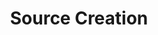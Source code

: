 ---
content-type: "stitch-js-function"
key: "source-creation-function"
order: 1


title: "Source Creation"
definition: "addSource(options)"
description: "Initiates the creation of a source in the user's Stitch client account."


options:
  - name: "type"
    required: true
    description: "The source type. For example: `platform.hubspot` or `platform.marketo`."

  - name: "ephemeral_token"
    required: false
    description: "The token used to automatically log the user into the Stitch client account. Retrieved by creating a session using the [Create Session endpoint](#create-a-session)."
  - name: "default_streams"
    required: false
    description: |
      Sets the default selections for the data structures (tables) to be replicated during the source integration setup. Should be an object of the form `{"table_name": true}`.

      Only top-level tables can be provided - nesting is not currently supported.

      **Note**: If a table name is provided that isn't provided by the source integration, it is ignored. Values other than `true` are also ignored.


examples:
  - title: "HubSpot stream selection"
    description: "Selecting the `campaigns` and `companies` streams for a HubSpot source."
    code: |
      Stitch.addSource({
        type: "platform.hubspot",
        default_streams: {"campaigns": true, "companies": true},
        ephemeral_token: "<EPHEMERAL_TOKEN>"
      }).then((result) => {
        console.log(`Integration created, type=${result.type}, id=${result.id}`);
      }).catch((error) => {
        console.log("Integration not created.", error);
      });
---